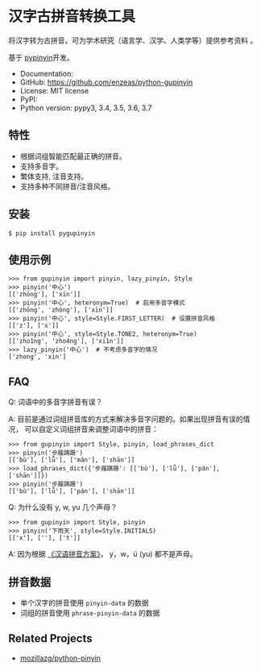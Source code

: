 # 汉字古拼音转换工具

将汉字转为古拼音。可为学术研究（语言学、汉学、人类学等）提供参考资料 。

基于 [pypinyin](https://github.com/mozillazg/python-pinyin)开发。

* Documentation: 
* GitHub: https://github.com/enzeas/python-gupinyin
* License: MIT license
* PyPI: 
* Python version: pypy3, 3.4, 3.5, 3.6, 3.7

## 特性

* 根据词组智能匹配最正确的拼音。
* 支持多音字。
* 繁体支持, 注音支持。
* 支持多种不同拼音/注音风格。

## 安装

    $ pip install pygupinyin

## 使用示例

    >>> from gupinyin import pinyin, lazy_pinyin, Style
    >>> pinyin('中心')
    [['zhōng'], ['xīn']]
    >>> pinyin('中心', heteronym=True)  # 启用多音字模式
    [['zhōng', 'zhòng'], ['xīn']]
    >>> pinyin('中心', style=Style.FIRST_LETTER)  # 设置拼音风格
    [['z'], ['x']]
    >>> pinyin('中心', style=Style.TONE2, heteronym=True)
    [['zho1ng', 'zho4ng'], ['xi1n']]
    >>> lazy_pinyin('中心')  # 不考虑多音字的情况
    ['zhong', 'xin']

## FAQ

Q: 词语中的多音字拼音有误？

A: 目前是通过词组拼音库的方式来解决多音字问题的。如果出现拼音有误的情况，
可以自定义词组拼音来调整词语中的拼音：

    >>> from gupinyin import Style, pinyin, load_phrases_dict
    >>> pinyin('步履蹒跚')
    [['bù'], ['lǚ'], ['mán'], ['shān']]
    >>> load_phrases_dict({'步履蹒跚': [['bù'], ['lǚ'], ['pán'], ['shān']]})
    >>> pinyin('步履蹒跚')
    [['bù'], ['lǚ'], ['pán'], ['shān']]

Q: 为什么没有 y, w, yu 几个声母？

    >>> from gupinyin import Style, pinyin
    >>> pinyin('下雨天', style=Style.INITIALS)
    [['x'], [''], ['t']]

A: 因为根据 [《汉语拼音方案》](http://www.moe.edu.cn/s78/A19/yxs_left/moe_810/s230/195802/t19580201_186000.html)，
y，w，ü (yu) 都不是声母。

## 拼音数据

* 单个汉字的拼音使用 `pinyin-data` 的数据
* 词组的拼音使用 `phrase-pinyin-data` 的数据


## Related Projects

- [mozillazg/python-pinyin](https://github.com/mozillazg/python-pinyin)